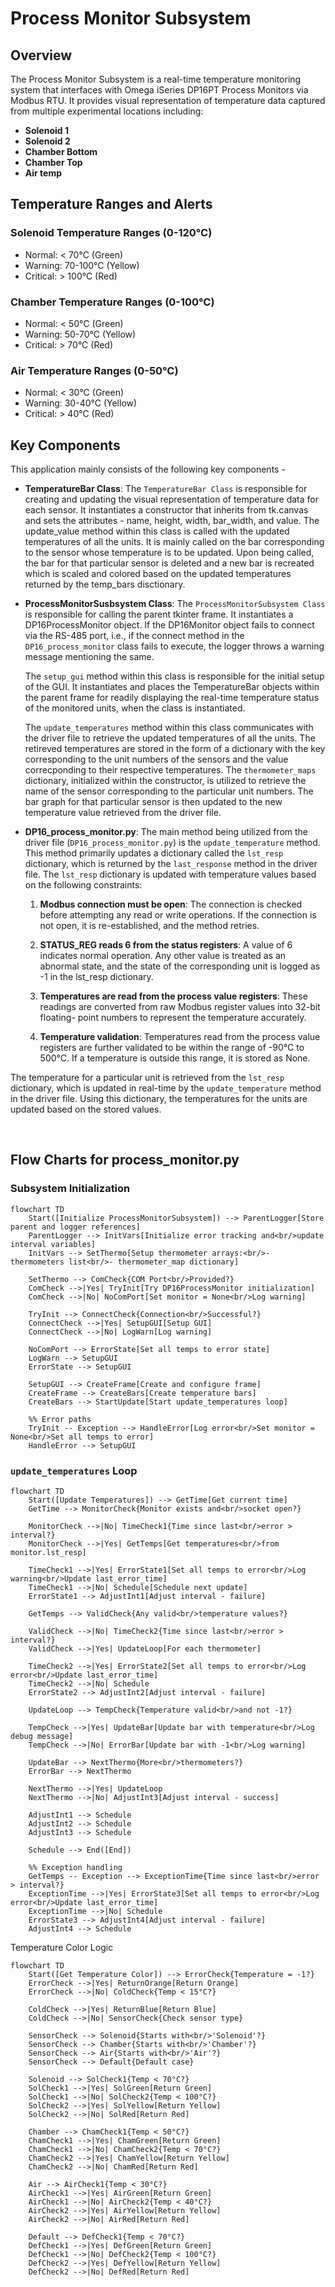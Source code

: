 # Process Monitor Subsystem

## Overview

The Process Monitor Subsystem is a real-time temperature monitoring system that interfaces with Omega iSeries DP16PT Process Monitors via Modbus RTU. It provides visual representation of temperature data captured from multiple experimental locations including:
- **Solenoid 1**
- **Solenoid 2**
- **Chamber Bottom**
- **Chamber Top**
- **Air temp** 

## Temperature Ranges and Alerts
### Solenoid Temperature Ranges (0-120°C)
- Normal: < 70°C (Green)
- Warning: 70-100°C (Yellow)
- Critical: > 100°C (Red)

### Chamber Temperature Ranges (0-100°C)
- Normal: < 50°C (Green)
- Warning: 50-70°C (Yellow)
- Critical: > 70°C (Red)

### Air Temperature Ranges (0-50°C)
- Normal: < 30°C (Green)
- Warning: 30-40°C (Yellow)
- Critical: > 40°C (Red)

## Key Components

This application mainly consists of the following key components -

- **TemperatureBar Class**: The `TemperatureBar Class` is responsible for creating and updating the visual representation of temperature data for each sensor. It instantiates a constructor that inherits from tk.canvas and sets the attributes - name, height, width, bar_width, and value. The update_value method within this class is called with the updated temperatures of all the units. It is mainly called on the bar corresponding to the sensor whose temperature is to be updated. Upon being called, the bar for that particular sensor is deleted and a new bar is recreated which is scaled and colored based on the updated temperatures returned by the temp_bars disctionary. 

- **ProcessMonitorSusbsystem Class**: The `ProcessMonitorSubsystem Class` is responsible for calling the parent tkinter frame. It instantiates a DP16ProcessMonitor object. If the DP16Monitor object fails to connect via the RS-485 port, i.e., if the connect method in the `DP16_process_monitor` class fails to execute, the logger throws a warning message mentioning the same. 

    The `setup_gui` method within this class is responsible for the initial setup of the GUI. It instantiates and places the TemperatureBar objects within the parent frame for readily displaying the real-time temperature status of the monitored units, when the class is instantiated. 

    The `update_temperatures` method within this class communicates with the driver file to retrieve the updated temperatures of all the units. The retireved temperatures are stored in the form of a dictionary with the key corresponding to the unit numbers of the sensors and the value correcponding to their respective temperatures. The `thermometer_maps` dictionary, initialized within the constructor, is utilized to retrieve the name of the sensor corresponding to the particular unit numbers. The bar graph for that particular sensor is then updated to the new temperature value retrieved from the driver file. 



- **DP16_process_monitor.py**: The main method being utilized from the driver file (`DP16_process_monitor.py`) is the `update_temperature` method. This method primarily updates a dictionary called the `lst_resp` dictionary, which is returned by the `last_response` method in the driver file. The `lst_resp` dictionary is updated with temperature values based on the following constraints:

    1) **Modbus connection must be open**: The connection is checked before attempting any read or write operations. If the connection is not open, it 
         is re-established, and the method retries.

    2) **STATUS_REG reads 6 from the status registers**: A value of 6 indicates normal operation. Any other value is treated as an abnormal state, and 
         the state of the corresponding unit is logged as -1 in the lst_resp dictionary.

    3) **Temperatures are read from the process value registers**: These readings are converted from raw Modbus register values into 32-bit floating- 
         point numbers to represent the temperature accurately.

    4) **Temperature validation**: Temperatures read from the process value registers are further validated to be within the range of -90°C to 500°C. 
         If a temperature is outside this range, it is stored as None.


The temperature for a particular unit is retrieved from the `lst_resp` dictionary, which is updated in real-time by the `update_temperature` method in the driver file. Using this dictionary, the temperatures for the units are updated based on the stored values.



&nbsp;



## Flow Charts for process_monitor.py

### Subsystem Initialization
```mermaid
flowchart TD
    Start([Initialize ProcessMonitorSubsystem]) --> ParentLogger[Store parent and logger references]
    ParentLogger --> InitVars[Initialize error tracking and<br/>update interval variables]
    InitVars --> SetThermo[Setup thermometer arrays:<br/>- thermometers list<br/>- thermometer_map dictionary]
    
    SetThermo --> ComCheck{COM Port<br/>Provided?}
    ComCheck -->|Yes| TryInit[Try DP16ProcessMonitor initialization]
    ComCheck -->|No| NoComPort[Set monitor = None<br/>Log warning]
    
    TryInit --> ConnectCheck{Connection<br/>Successful?}
    ConnectCheck -->|Yes| SetupGUI[Setup GUI]
    ConnectCheck -->|No| LogWarn[Log warning]
    
    NoComPort --> ErrorState[Set all temps to error state]
    LogWarn --> SetupGUI
    ErrorState --> SetupGUI
    
    SetupGUI --> CreateFrame[Create and configure frame]
    CreateFrame --> CreateBars[Create temperature bars]
    CreateBars --> StartUpdate[Start update_temperatures loop]
    
    %% Error paths
    TryInit -- Exception --> HandleError[Log error<br/>Set monitor = None<br/>Set all temps to error]
    HandleError --> SetupGUI
```

### `update_temperatures` Loop
```mermaid
flowchart TD
    Start([Update Temperatures]) --> GetTime[Get current time]
    GetTime --> MonitorCheck{Monitor exists and<br/>socket open?}
    
    MonitorCheck -->|No| TimeCheck1{Time since last<br/>error > interval?}
    MonitorCheck -->|Yes| GetTemps[Get temperatures<br/>from monitor.lst_resp]
    
    TimeCheck1 -->|Yes| ErrorState1[Set all temps to error<br/>Log warning<br/>Update last_error_time]
    TimeCheck1 -->|No| Schedule[Schedule next update]
    ErrorState1 --> AdjustInt1[Adjust interval - failure]
    
    GetTemps --> ValidCheck{Any valid<br/>temperature values?}
    
    ValidCheck -->|No| TimeCheck2{Time since last<br/>error > interval?}
    ValidCheck -->|Yes| UpdateLoop[For each thermometer]
    
    TimeCheck2 -->|Yes| ErrorState2[Set all temps to error<br/>Log error<br/>Update last_error_time]
    TimeCheck2 -->|No| Schedule
    ErrorState2 --> AdjustInt2[Adjust interval - failure]
    
    UpdateLoop --> TempCheck{Temperature valid<br/>and not -1?}
    
    TempCheck -->|Yes| UpdateBar[Update bar with temperature<br/>Log debug message]
    TempCheck -->|No| ErrorBar[Update bar with -1<br/>Log warning]
    
    UpdateBar --> NextThermo{More<br/>thermometers?}
    ErrorBar --> NextThermo
    
    NextThermo -->|Yes| UpdateLoop
    NextThermo -->|No| AdjustInt3[Adjust interval - success]
    
    AdjustInt1 --> Schedule
    AdjustInt2 --> Schedule
    AdjustInt3 --> Schedule
    
    Schedule --> End([End])
    
    %% Exception handling
    GetTemps -- Exception --> ExceptionTime{Time since last<br/>error > interval?}
    ExceptionTime -->|Yes| ErrorState3[Set all temps to error<br/>Log error<br/>Update last_error_time]
    ExceptionTime -->|No| Schedule
    ErrorState3 --> AdjustInt4[Adjust interval - failure]
    AdjustInt4 --> Schedule
```

Temperature Color Logic
```mermaid
flowchart TD
    Start([Get Temperature Color]) --> ErrorCheck{Temperature = -1?}
    ErrorCheck -->|Yes| ReturnOrange[Return Orange]
    ErrorCheck -->|No| ColdCheck{Temp < 15°C?}
    
    ColdCheck -->|Yes| ReturnBlue[Return Blue]
    ColdCheck -->|No| SensorCheck{Check sensor type}
    
    SensorCheck --> Solenoid{Starts with<br/>'Solenoid'?}
    SensorCheck --> Chamber{Starts with<br/>'Chamber'?}
    SensorCheck --> Air{Starts with<br/>'Air'?}
    SensorCheck --> Default{Default case}
    
    Solenoid --> SolCheck1{Temp < 70°C?}
    SolCheck1 -->|Yes| SolGreen[Return Green]
    SolCheck1 -->|No| SolCheck2{Temp < 100°C?}
    SolCheck2 -->|Yes| SolYellow[Return Yellow]
    SolCheck2 -->|No| SolRed[Return Red]
    
    Chamber --> ChamCheck1{Temp < 50°C?}
    ChamCheck1 -->|Yes| ChamGreen[Return Green]
    ChamCheck1 -->|No| ChamCheck2{Temp < 70°C?}
    ChamCheck2 -->|Yes| ChamYellow[Return Yellow]
    ChamCheck2 -->|No| ChamRed[Return Red]
    
    Air --> AirCheck1{Temp < 30°C?}
    AirCheck1 -->|Yes| AirGreen[Return Green]
    AirCheck1 -->|No| AirCheck2{Temp < 40°C?}
    AirCheck2 -->|Yes| AirYellow[Return Yellow]
    AirCheck2 -->|No| AirRed[Return Red]
    
    Default --> DefCheck1{Temp < 70°C?}
    DefCheck1 -->|Yes| DefGreen[Return Green]
    DefCheck1 -->|No| DefCheck2{Temp < 100°C?}
    DefCheck2 -->|Yes| DefYellow[Return Yellow]
    DefCheck2 -->|No| DefRed[Return Red]
```
